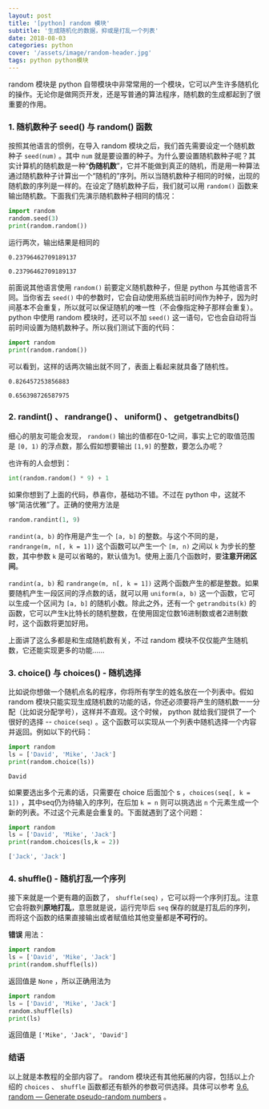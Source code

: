 ```yaml
---
layout: post
title: '[python] random 模块'
subtitle: '生成随机化的数据，抑或是打乱一个列表'
date: 2018-08-03
categories: python
cover: '/assets/image/random-header.jpg'
tags: python python模块
---
```


random 模块是 python 自带模块中非常常用的一个模块，它可以产生许多随机化的操作。无论你是做网页开发，还是写普通的算法程序，随机数的生成都起到了很重要的作用。

### 1. 随机数种子 seed() 与 random() 函数

按照其他语言的惯例，在导入 random 模块之后，我们首先需要设定一个随机数种子 `seed(num)` 。其中 `num` 就是要设置的种子。为什么要设置随机数种子呢？其实计算机的随机数是一种“**伪随机数**”，它并不能做到真正的随机，而是用一种算法通过随机数种子计算出一个“随机的”序列。所以当随机数种子相同的时候，出现的随机数的序列是一样的。在设定了随机数种子后，我们就可以用 `random()` 函数来输出随机数。下面我们先演示随机数种子相同的情况：

```python
import random
random.seed(3)
print(random.random())
```

运行两次，输出结果是相同的

`0.23796462709189137`

`0.23796462709189137`

前面说其他语言使用 `random()` 前要定义随机数种子，但是 python 与其他语言不同。当你省去 `seed()` 中的参数时，它会自动使用系统当前时间作为种子，因为时间基本不会重复，所以就可以保证随机的唯一性（不会像指定种子那样会重复）。 python 中使用 random 模块时，还可以不加 `seed()` 这一语句，它也会自动将当前时间设置为随机数种子。所以我们测试下面的代码：

```python
import random
print(random.random())
```

可以看到，这样的话两次输出就不同了，表面上看起来就具备了随机性。

`0.826457253856883`

`0.656398726587975`

### 2. randint() 、 randrange() 、 uniform() 、 getgetrandbits()

细心的朋友可能会发现， `random()` 输出的值都在0-1之间，事实上它的取值范围是 `[0, 1)` 的浮点数，那么假如想要输出 `[1,9]` 的整数，要怎么办呢？

也许有的人会想到：

```python
int(random.random() * 9) + 1
```

如果你想到了上面的代码，恭喜你，基础功不错。不过在 python 中，这就不够“简洁优雅”了。正确的使用方法是

```python
random.randint(1, 9)
```

`randint(a, b)` 的作用是产生一个 `[a, b]` 的整数。与这个不同的是， `randrange(m, n[, k = 1])` 这个函数可以产生一个 `[m, n)` 之间以 `k` 为步长的整数，其中参数 `k` 是可以省略的，默认值为1。使用上面几个函数时，要**注意开闭区间**。

`randint(a, b)` 和 `randrange(m, n[, k = 1])` 这两个函数产生的都是整数。如果要随机产生一段区间的浮点数的话，就可以用 `uniform(a, b)` 这一个函数，它可以生成一个区间为 `[a, b]` 的随机小数。除此之外，还有一个 `getrandbits(k)` 的函数，它可以产生k比特长的随机整数，在使用固定位数16进制数或者2进制数时，这个函数将更加好用。

上面讲了这么多都是和生成随机数有关，不过 random 模块不仅仅能产生随机数，它还能实现更多的功能……

### 3. choice() 与 choices() - 随机选择

比如说你想做一个随机点名的程序，你将所有学生的姓名放在一个列表中。假如 random 模块只能实现生成随机数的功能的话，你还必须要将产生的随机数一一分配（比如说分配学号），这样并不直观。这个时候， python 就给我们提供了一个很好的选择 -- `choice(seq)` 。这个函数可以实现从一个列表中随机选择一个内容并返回。例如以下的代码：

```python
import random
ls = ['David', 'Mike', 'Jack']
print(random.choice(ls))
```

`David`

如果要选出多个元素的话，只需要在 choice 后面加个 s ，`choices(seq[, k = 1])` ，其中seq仍为待输入的序列，在后加 `k = n` 则可以挑选出 `n` 个元素生成一个新的列表。不过这个元素是会重复的。下面就遇到了这个问题：

```python
import random
ls = ['David', 'Mike', 'Jack']
print(random.choices(ls,k = 2))
```

```python
['Jack', 'Jack']
```

### 4. shuffle() - 随机打乱一个序列

接下来就是一个更有趣的函数了， `shuffle(seq)` ，它可以将一个序列打乱。注意它会将数列**原地打乱**，意思就是说，运行完毕后 `seq` 保存的就是打乱后的序列，而将这个函数的结果直接输出或者赋值给其他变量都是**不可行**的。

**错误** 用法：

```python
import random
ls = ['David', 'Mike', 'Jack']
print(random.shuffle(ls))
```

返回值是 `None` ，所以正确用法为

```python
import random
ls = ['David', 'Mike', 'Jack']
random.shuffle(ls)
print(ls)
```

返回值是 `['Mike', 'Jack', 'David']`

### 结语

以上就是本教程的全部内容了。 random 模块还有其他拓展的内容，包括以上介绍的 `choices` 、 `shuffle` 函数都还有额外的参数可供选择。具体可以参考 [9.6. random — Generate pseudo-random numbers](https://docs.python.org/3/library/random.html) 。
